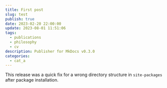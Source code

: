 ```yaml
---
title: First post
slug: test
publish: true
date: 2023-02-20 22:00:00
update: 2023-08-01 11:51:06
tags:
  - publications
  - philosophy
  - cv
description: Publisher for MkDocs v0.3.0
categories:
  - cat_a
---
```


This release was a quick fix for a wrong directory structure in `site-packages` after package installation.
